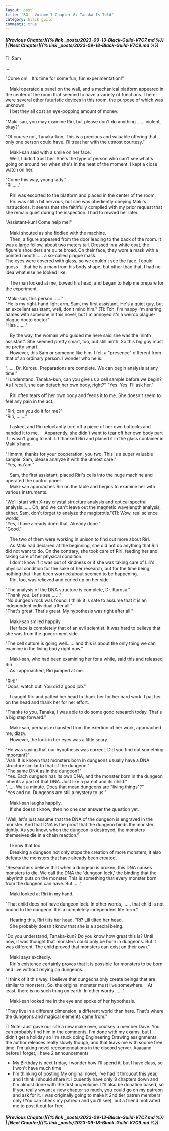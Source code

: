 ```yaml
---
layout: post
title: "BG - Volume 7 Chapter 8: Tanaka Is Told"
category: black guild
comments: true
---
```


##### [Previous Chapter]({% link _posts/2023-09-13-Black-Guild-V7C7.md %}) \| [Next Chapter]({% link _posts/2023-09-18-Black-Guild-V7C9.md %})



Tl: Sam

…


"Come on!　It's time for some fun, fun experimentation!"

　Maki operated a panel on the wall, and a mechanical platform appeared in the center of the room that seemed to have a variety of functions. There were several other futuristic devices in this room, the purpose of which was unknown.   
　I bet they all cost an eye-popping amount of money.

"Maki-san, you may examine Riri, but please don't do anything ...... violent, okay?"   
<!--more-->
"Of course not, Tanaka-kun. This is a precious and valuable offering that only one person could have. I'll treat her with the utmost courtesy."

　Maki-san said with a smile on her face.     
　Well, I didn't trust her. She's the type of person who can't see what's going on around her when she's in the heat of the moment. I kept a close watch on her.

"Come this way, young lady."   
"Ri......"

　Riri was escorted to the platform and placed in the center of the room.   
　Riri was still a bit nervous, but she was obediently obeying Maki's instructions. It seems that she faithfully complied with my prior request that she remain quiet during the inspection. I had to reward her later.

"Assistant-kun! Come help me!"

　Maki shouted as she fiddled with the machine.   
　Then, a figure appeared from the door leading to the back of the room.
It was a large fellow, about two meters tall. Dressed in a white coat, the figure's shoulders are quite broad. On their face, they wore a mask with a pointed mouth...... a so-called plague mask.   
The eyes were covered with glass, so we couldn't see the face. I could guess 　that he is a man from his body shape, but other than that, I had no idea what else he looked like.

　The man looked at me, bowed his head, and began to help me prepare for the experiment.

"Maki-san, this person......."   
"He is my right-hand light arm, Sam, my first assistant. He's a quiet guy, but an excellent assistant, well, don't mind him." (Tl: Tch, I'm happy I'm sharing names with someone in this novel, but I'm annoyed it's a weirdo plague-plague docto doctor"   
"Haa ......."

　By the way, the woman who guided me here said she was the 'ninth assistant'. She seemed pretty smart, too, but still ninth. So this big guy must be pretty smart.   
　However, this Sam or someone like him, I felt a "presence" different from that of an ordinary person. I wonder who he is.

"...... Dr. Kurosu. Preparations are complete. We can begin analysis at any time."   
"I understand. Tanaka-kun, can you give us a cell sample before we begin?　As I recall, she can detach her own body, right?"
"Yes. Yes, I'll ask her."

　Riri often tears off her own body and feeds it to me. She doesn't seem to feel any pain in the act.

"Riri, can you do it for me?"   
"Riri, ......."

　I asked, and Riri reluctantly tore off a piece of her own buttocks and handed it to me.
　Apparently, she didn't want to tear off her own body part if I wasn't going to eat it. I thanked Riri and placed it in the glass container in Maki's hand.

"Hmmm, thanks for your cooperation, you two. This is a super valuable sample. Sam, please analyze it with the utmost care."   
"Yes, ma'am."

　Sam, the first assistant, placed Riri's cells into the huge machine and operated the control panel.   
　Maki-san approaches Riri on the table and begins to examine her with various instruments.

"We'll start with X-ray crystal structure analysis and optical spectral analysis....... Oh, and we can't leave out the magnetic wavelength analysis, either. Sam, don't forget to analyze the magiprotis."(Tl: Wow, real science words)   
"Yes, I have already done that. Already done."   
"Good."   

　The two of them were working in unison to find out more about Riri.   
　As Maki had declared at the beginning, she did not do anything that Riri did not want to do. On the contrary, she took care of Riri, feeding her and taking care of her physical condition.   
　I don't know if it was out of kindness or if she was taking care of Lili's physical condition for the sake of her research, but for the time being, nothing that I had been worried about seemed to be happening.   
　Riri, too, was relieved and curled up on her side.

"The analysis of the DNA structure is complete, Dr. Kurosu."   
"Thank you. Let's see......."   
"No dungeon rock was found. I think it is safe to assume that it is an independent individual after all."   
"That's great. That's great. My hypothesis was right after all."

　Maki-san smiled happily.   
　Her face is completely that of an evil scientist. It was hard to believe that she was from the government side.

"The cell culture is going well...... and this is about the only thing we can examine in the living body right now."

　Maki-san, who had been examining her for a while, said this and released Riri.   
　As I approached, Riri jumped at me.

"Riri!"   
"Oops, watch out. You did a good job."

　I caught Riri and patted her head to thank her for her hard work. I pat her on the head and thank her for her effort.

"Thanks to you, Tanaka, I was able to do some good research today. That's a big step forward."

　Maki-san, perhaps exhausted from the exertion of her work, approached me, dizzy.   
　However, the look in her eyes was a little scary.

"He was saying that our hypothesis was correct. Did you find out something important?"   
"Aah. It is known that monsters born in dungeons usually have a DNA structure similar to that of the dungeon."   
"The same DNA as in the dungeon?"   
"Yes. Each dungeon has its own DNA, and the monster born in the dungeon inherits a part of that DNA. Just like a parent and its child."   
"...... Wait a minute. Does that mean dungeons are "living things"?"   
"Yes and no. Dungeons are still a mystery to us."

　Maki-san laughs happily.   
　If she doesn't know, then no one can answer the question yet.

"Well, let's just assume that the DNA of the dungeon is engraved in the monster. And that DNA is the proof that the dungeon binds the monster tightly. As you know, when the dungeon is destroyed, the monsters themselves die in a chain reaction."

　I know that too.   
　Breaking a dungeon not only stops the creation of more monsters, it also defeats the monsters that have already been created.

"Researchers believe that when a dungeon is broken, this DNA causes monsters to die. We call the DNA the 'dungeon lock,' the binding that the labyrinth puts on the monster. This is something that every monster born from the dungeon can have. But......"

　Maki looked at Riri in my hand.

"That child does not have dungeon lock. In other words, ...... that child is not bound to the dungeon. It is a completely independent life form."

　Hearing this, Riri tilts her head, "Ri? Lili tilted her head.   
　She probably doesn't know that she is a special being.

"Do you understand, Tanaka-kun? Do you know how great this is? Until now, it was thought that monsters could only be born in dungeons. But it was different. The child proved that monsters can exist on their own."

　Maki says excitedly.   
　Riri's existence certainly proves that it is possible for monsters to be born and live without relying on dungeons.

"I think of it this way. I believe that dungeons only create beings that are similar to monsters. So, the original monster must live somewhere.　At least, there is no such thing on earth. In other words ......"

　Maki-san looked me in the eye and spoke of her hypothesis.

"They live in a different dimension, a different world than here. That's where the dungeons and magical elements came from."


Tl Note: Just gave our site a new make over, coutsey a member Dave. You can probably find him in the comments. I'm done with my exams, but I didn't get a holiday so I'm stuck doing Engineering Drawing assignments, the author releases really slowly though, and that leavs me with soome free time. I'm taking novel reccomendations in the discord server. Aaaaand before I forget, I have 2 announcements    

- My Birthday is next friday, I wonder how I'll spend it, but I have class, so I won't have much time
- I'm thinking of posting My original novel, I've had it throuout this year, and I think I should share it. I cuuently have only 8 chapters down and I'm almost done with the first arc/volume. It'll also be donation based, so If you really wwant a new chapter so much, you could go on my patreon and ask for it. I was originally going to make it 2nd tier patren members only (You can check my patreon and you'll see), but a friend motivated me to post it out for free.



##### [Previous Chapter]({% link _posts/2023-09-13-Black-Guild-V7C7.md %}) \| [Next Chapter]({% link _posts/2023-09-18-Black-Guild-V7C9.md %})

